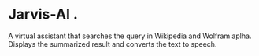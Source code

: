 # Jarvis-AI .
A virtual assistant that searches the query in Wikipedia and Wolfram aplha. Displays the summarized result and converts the text to speech.
